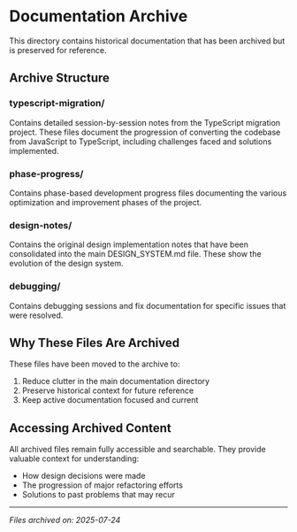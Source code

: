 # Documentation Archive

This directory contains historical documentation that has been archived but is preserved for reference.

## Archive Structure

### typescript-migration/
Contains detailed session-by-session notes from the TypeScript migration project. These files document the progression of converting the codebase from JavaScript to TypeScript, including challenges faced and solutions implemented.

### phase-progress/
Contains phase-based development progress files documenting the various optimization and improvement phases of the project.

### design-notes/
Contains the original design implementation notes that have been consolidated into the main DESIGN_SYSTEM.md file. These show the evolution of the design system.

### debugging/
Contains debugging sessions and fix documentation for specific issues that were resolved.

## Why These Files Are Archived

These files have been moved to the archive to:
1. Reduce clutter in the main documentation directory
2. Preserve historical context for future reference
3. Keep active documentation focused and current

## Accessing Archived Content

All archived files remain fully accessible and searchable. They provide valuable context for understanding:
- How design decisions were made
- The progression of major refactoring efforts
- Solutions to past problems that may recur

---

*Files archived on: 2025-07-24*